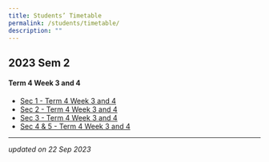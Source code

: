 ```yaml
---
title: Students’ Timetable
permalink: /students/timetable/
description: ""
---
```

2023 Sem 2
---------------

#### Term 4 Week 3 and 4

* [Sec 1 - Term 4 Week 3 and 4](/files/Timetables/Students%20Timetable/term%204%20wk%203%20and%204_sec%201%20for%20website.pdf)
* [Sec 2 - Term 4 Week 3 and 4](/files/Timetables/Students%20Timetable/term%204%20wk%203%20and%204_sec%202%20for%20website.pdf)
* [Sec 3 - Term 4 Week 3 and 4](/files/Timetables/Students%20Timetable/term%204%20wk%203%20and%204_sec%203%20for%20website.pdf)
* [Sec 4 & 5 - Term 4 Week 3 and 4](/files/Timetables/Students%20Timetable/term%204%20wk%203%20and%204_sec%204e5n%20for%20website.pdf)

__________________________________________________________

*updated on 22 Sep 2023*